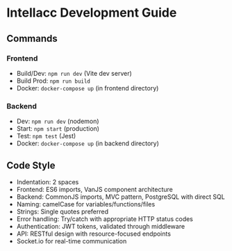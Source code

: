 # Intellacc Development Guide

## Commands
### Frontend
- Build/Dev: `npm run dev` (Vite dev server)
- Build Prod: `npm run build`
- Docker: `docker-compose up` (in frontend directory)

### Backend
- Dev: `npm run dev` (nodemon)
- Start: `npm start` (production)
- Test: `npm test` (Jest)
- Docker: `docker-compose up` (in backend directory)

## Code Style
- Indentation: 2 spaces
- Frontend: ES6 imports, VanJS component architecture
- Backend: CommonJS imports, MVC pattern, PostgreSQL with direct SQL
- Naming: camelCase for variables/functions/files
- Strings: Single quotes preferred
- Error handling: Try/catch with appropriate HTTP status codes
- Authentication: JWT tokens, validated through middleware
- API: RESTful design with resource-focused endpoints
- Socket.io for real-time communication